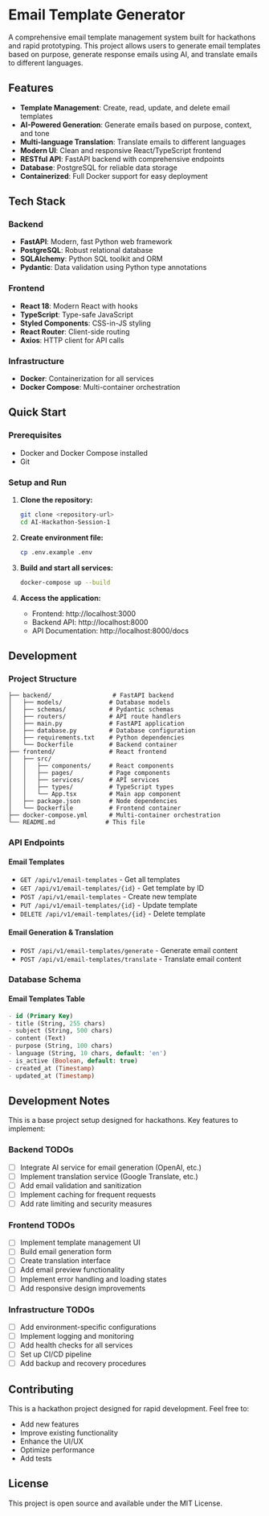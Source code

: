 # Email Template Generator

A comprehensive email template management system built for hackathons and rapid prototyping. This project allows users to generate email templates based on purpose, generate response emails using AI, and translate emails to different languages.

## Features

- **Template Management**: Create, read, update, and delete email templates
- **AI-Powered Generation**: Generate emails based on purpose, context, and tone
- **Multi-language Translation**: Translate emails to different languages
- **Modern UI**: Clean and responsive React/TypeScript frontend
- **RESTful API**: FastAPI backend with comprehensive endpoints
- **Database**: PostgreSQL for reliable data storage
- **Containerized**: Full Docker support for easy deployment

## Tech Stack

### Backend
- **FastAPI**: Modern, fast Python web framework
- **PostgreSQL**: Robust relational database
- **SQLAlchemy**: Python SQL toolkit and ORM
- **Pydantic**: Data validation using Python type annotations

### Frontend
- **React 18**: Modern React with hooks
- **TypeScript**: Type-safe JavaScript
- **Styled Components**: CSS-in-JS styling
- **React Router**: Client-side routing
- **Axios**: HTTP client for API calls

### Infrastructure
- **Docker**: Containerization for all services
- **Docker Compose**: Multi-container orchestration

## Quick Start

### Prerequisites
- Docker and Docker Compose installed
- Git

### Setup and Run

1. **Clone the repository:**
   ```bash
   git clone <repository-url>
   cd AI-Hackathon-Session-1
   ```

2. **Create environment file:**
   ```bash
   cp .env.example .env
   ```

3. **Build and start all services:**
   ```bash
   docker-compose up --build
   ```

4. **Access the application:**
   - Frontend: http://localhost:3000
   - Backend API: http://localhost:8000
   - API Documentation: http://localhost:8000/docs

## Development

### Project Structure
```
├── backend/                 # FastAPI backend
│   ├── models/             # Database models
│   ├── schemas/            # Pydantic schemas
│   ├── routers/            # API route handlers
│   ├── main.py             # FastAPI application
│   ├── database.py         # Database configuration
│   ├── requirements.txt    # Python dependencies
│   └── Dockerfile          # Backend container
├── frontend/               # React frontend
│   ├── src/
│   │   ├── components/     # React components
│   │   ├── pages/          # Page components
│   │   ├── services/       # API services
│   │   ├── types/          # TypeScript types
│   │   └── App.tsx         # Main app component
│   ├── package.json        # Node dependencies
│   └── Dockerfile          # Frontend container
├── docker-compose.yml      # Multi-container orchestration
└── README.md              # This file
```

### API Endpoints

#### Email Templates
- `GET /api/v1/email-templates` - Get all templates
- `GET /api/v1/email-templates/{id}` - Get template by ID
- `POST /api/v1/email-templates` - Create new template
- `PUT /api/v1/email-templates/{id}` - Update template
- `DELETE /api/v1/email-templates/{id}` - Delete template

#### Email Generation & Translation
- `POST /api/v1/email-templates/generate` - Generate email content
- `POST /api/v1/email-templates/translate` - Translate email content

### Database Schema

#### Email Templates Table
```sql
- id (Primary Key)
- title (String, 255 chars)
- subject (String, 500 chars)
- content (Text)
- purpose (String, 100 chars)
- language (String, 10 chars, default: 'en')
- is_active (Boolean, default: true)
- created_at (Timestamp)
- updated_at (Timestamp)
```

## Development Notes

This is a base project setup designed for hackathons. Key features to implement:

### Backend TODOs
- [ ] Integrate AI service for email generation (OpenAI, etc.)
- [ ] Implement translation service (Google Translate, etc.)
- [ ] Add email validation and sanitization
- [ ] Implement caching for frequent requests
- [ ] Add rate limiting and security measures

### Frontend TODOs
- [ ] Implement template management UI
- [ ] Build email generation form
- [ ] Create translation interface
- [ ] Add email preview functionality
- [ ] Implement error handling and loading states
- [ ] Add responsive design improvements

### Infrastructure TODOs
- [ ] Add environment-specific configurations
- [ ] Implement logging and monitoring
- [ ] Add health checks for all services
- [ ] Set up CI/CD pipeline
- [ ] Add backup and recovery procedures

## Contributing

This is a hackathon project designed for rapid development. Feel free to:
- Add new features
- Improve existing functionality
- Enhance the UI/UX
- Optimize performance
- Add tests

## License

This project is open source and available under the MIT License.